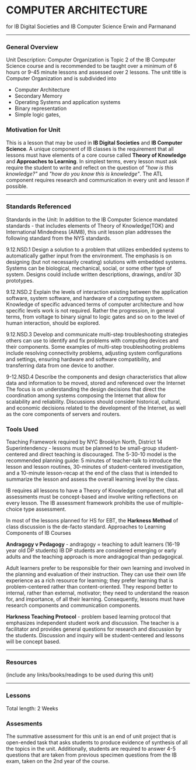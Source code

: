 # COMPUTER ARCHITECTURE 
for IB Digital Societies and IB Computer Science
Erwin and Parmanand

-----

### General Overview
Unit Description: Computer Organization is Topic 2 of the IB Computer Science course and is recommended to be taught over a minimum of 6 hours or 9-45 minute lessons and assessed over 2 lessons. 
The unit title is Computer Organization and is subdivided into 
* Computer Architecture
* Secondary Memory
* Operating Systems and application systems
* Binary representation
* Simple logic gates,

### Motivation for Unit
This is a lesson that may be used in __IB Digital Societies__ and __IB Computer Science__.
A unique component of IB classes is the requirement that all lessons must have elements of a core course called **Theory of Knowledge** and **Approaches to Learning**.
In simplest terms, every lesson must ask require the student to write and reflect on the question of _"how is this knowledge?"_ and _"how do you know this is knowledge"_. The ATL component requires research and communication in every unit and lesson if possible.


---

### Standards Referenced
Standards in the Unit: In addition to the IB Computer Science mandated standards - that includes elements of Theory of Knowledge(TOK) and International Mindedness (AIM8), this unit lesson plan addresses the following standard from the NYS standards.

9.12.NSD.1 Design a solution to a problem that utilizes embedded systems to automatically gather input from the environment. The emphasis is on designing (but not necessarily creating) solutions with embedded systems. Systems can be biological, mechanical, social, or some other type of system. Designs could include written descriptions, drawings, and/or 3D prototypes. 

9.12.NSD.2  Explain the levels of interaction existing between the application software, system software, and hardware of a computing system. Knowledge of specific advanced terms of computer architecture and how specific levels work is not required. Rather the progression, in general terms, from voltage to binary signal to logic gates and so on to the level of human interaction, should be explored. 

9.12.NSD.3 Develop and communicate multi-step troubleshooting strategies others can use to identify and fix problems with computing devices and their components. Some examples of multi-step troubleshooting problems include resolving connectivity problems, adjusting system configurations and settings, ensuring hardware and software compatibility, and transferring data from one device to another. 

9-12.NSD.4 Describe the components and design characteristics that allow data and information to be moved, stored and referenced over the Internet The focus is on understanding the design decisions that direct the coordination among systems composing the Internet that allow for scalability and reliability. Discussions should consider historical, cultural, and economic decisions related to the development of the Internet, as well as the core components of servers and routers.


### Tools Used

Teaching Framework required by NYC Brooklyn North, District 14 Superintendency - lessons must be planned to be small-group student-centered and direct teaching is discouraged. The 5-30-10 model is the recommended planning guide: 5 minutes of teacher-talk to introduce the lesson and lesson routines, 30-minutes of student-centered investigation, and a 10-minute lesson-recap at the end of the class that is intended to summarize the lesson and assess the overall learning level by the class. 

IB requires all lessons to have a Theory of Knowledge component, that all assessments must be concept-based and  involve writing reflections on every lesson. The IB assessment framework prohibits the use of multiple-choice type assessment.

In most of the lessons planned for HS for EBT, the **Harkness Method** of class discussion is the de-facto standard.
Approaches to Learning Components of IB Courses

**Andragogy v Pedagogy** - andragogy = teaching to adult learners (16-19 year old DP students)
IB DP students are considered emerging or early adults and the teaching approach is more andragogical than pedagogical.

Adult learners prefer to be responsible for their own learning and involved in the planning and evaluation of their instruction.
They can use their own life experience as a rich resource for learning; they prefer learning that is problem-centered rather than content-oriented.
They respond better to internal, rather than external, motivator; they need to understand the reason for, and importance, of all their learning.
Consequently, lessons must have research components and communication components.


**Harkness Teaching Protocol** - problem based learning protocol that emphasizes independent student work and discussion. The teacher is a facilitator and provides general questions for research and discussion by the students. Discussion and inquiry will be student-centered and lessons will be concept based.



---

### Resources
(include any links/books/readings to be used during this unit)

---

### Lessons
Total length: 2 Weeks


### Assesments
The summative assessment for this unit is an end of unit project that is open-ended task that asks students to produce evidence of synthesis of all the topics in the unit. 
Additionally, students are required to answer 4-5 questions that are taken from previous specimen questions from the IB exam, taken on the 2nd year of the course.

